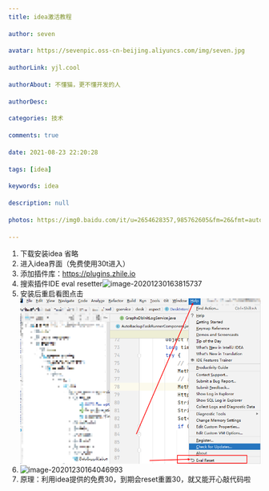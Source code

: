 ```yaml
---
title: idea激活教程

author: seven

avatar: https://sevenpic.oss-cn-beijing.aliyuncs.com/img/seven.jpg

authorLink: yjl.cool

authorAbout: 不懂猫，更不懂开发的人

authorDesc: 

categories: 技术

comments: true

date: 2021-08-23 22:20:28

tags: [idea]

keywords: idea

description: null

photos: https://img0.baidu.com/it/u=2654628357,985762605&fm=26&fmt=auto&gp=0.jpg

---
```

1. 下载安装idea 省略
2. 进入idea界面（免费使用30t进入）
3. 添加插件库：https://plugins.zhile.io
4. 搜索插件IDE eval resetter![image-20201230163815737](https://sevenpic.oss-cn-beijing.aliyuncs.com/img/image-20201230163815737.png)
5. 安装后重启看图点击![image-20201230164022445](idea激活教程图片/image-20201230164022445.png)
6. ![image-20201230164046993](https://sevenpic.oss-cn-beijing.aliyuncs.com/img/image-20201230164046993.png)
7. 原理：利用idea提供的免费30，到期会reset重置30，就又能开心敲代码啦